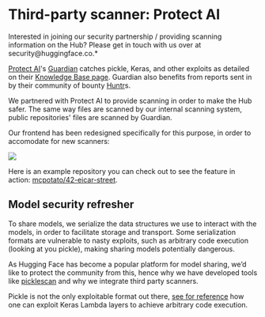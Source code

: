 # Third-party scanner: Protect AI

<Tip>
Interested in joining our security partnership / providing scanning information on the Hub? Please get in touch with us over at security@huggingface.co.*
</Tip>

[Protect AI](https://protectai.com/)'s [Guardian](https://protectai.com/guardian) catches pickle, Keras, and other exploits as detailed on their [Knowledge Base page](https://protectai.com/insights/knowledge-base/). Guardian also benefits from reports sent in by their community of bounty [Huntr](https://huntr.com/)s.

<!-- insert image of report -->

We partnered with Protect AI to provide scanning in order to make the Hub safer. The same way files are scanned by our internal scanning system, public repositories' files are scanned by Guardian.

Our frontend has been redesigned specifically for this purpose, in order to accomodate for new scanners:

<img class="block" src="https://huggingface.co/datasets/huggingface/documentation-images/resolve/main/hub/third-party-scans-list.png"/>

Here is an example repository you can check out to see the feature in action: [mcpotato/42-eicar-street](https://huggingface.co/mcpotato/42-eicar-street).

## Model security refresher

To share models, we serialize the data structures we use to interact with the models, in order to facilitate storage and transport. Some serialization formats are vulnerable to nasty exploits, such as arbitrary code execution (looking at you pickle), making sharing models potentially dangerous.

As Hugging Face has become a popular platform for model sharing, we’d like to protect the community from this, hence why we have developed tools like [picklescan](https://github.com/mmaitre314/picklescan) and why we integrate third party scanners.

Pickle is not the only exploitable format out there, [see for reference](https://github.com/Azure/counterfit/wiki/Abusing-ML-model-file-formats-to-create-malware-on-AI-systems:-A-proof-of-concept) how one can exploit Keras Lambda layers to achieve arbitrary code execution.

